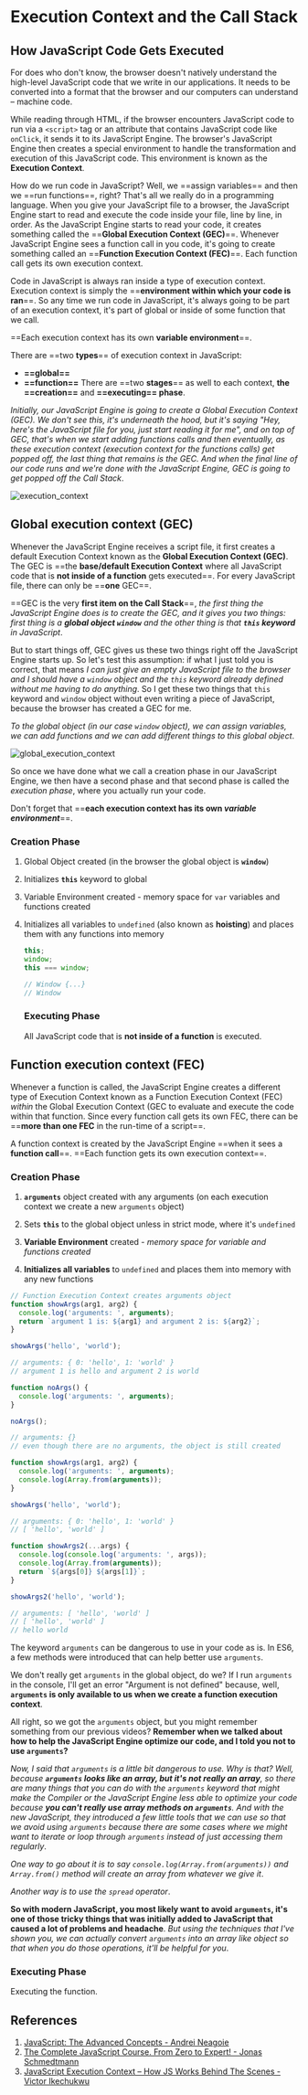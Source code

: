 # Execution Context and the Call Stack

## How JavaScript Code Gets Executed

For does who don't know, the browser doesn't natively understand the high-level JavaScript code that we write in our applications. It needs to be converted into a format that the browser and our computers can understand – machine code.

While reading through HTML, if the browser encounters JavaScript code to run via a `<script>` tag or an attribute that contains JavaScript code like `onClick`, it sends it to its JavaScript Engine. The browser's JavaScript Engine then creates a special environment to handle the transformation and execution of this JavaScript code. This environment is known as the **Execution Context**.

How do we run code in JavaScript? Well, we ==assign variables== and then we ==run functions==, right? That's all we really do in a programming language. When you give your JavaScript file to a browser, the JavaScript Engine start to read and execute the code inside your file, line by line, in order. As the JavaScript Engine starts to read your code, it creates something called the ==**Global Execution Context (GEC)**==. Whenever JavaScript Engine sees a function call in you code, it's going to create something called an ==**Function Execution Context (FEC)**==. Each function call gets its own execution context.

Code in JavaScript is always ran inside a type of execution context. Execution context is simply the ==**environment within which your code is ran**==. So any time we run code in JavaScript, it's always going to be part of an execution context, it's part of global or inside of some function that we call.

==Each execution context has its own **variable environment**==.

There are ==two **types**== of execution context in JavaScript:

- **==global==** 
-  **==function==**
  There are ==two **stages**== as well to each context, **the ==creation==** and **==executing== phase**.

_Initially, our JavaScript Engine is going to create a Global Execution Context (GEC). We don't see this, it's underneath the hood, but it's saying "Hey, here's the JavaScript file for you, just start reading it for me", and on top of GEC, that's when we start adding functions calls and then eventually, as these execution context (execution context for the functions calls) get popped off, the last thing that remains is the GEC. And when the final line of our code runs and we're done with the JavaScript Engine, GEC is going to get popped off the Call Stack_.

![execution_context](../../img/execution_context.jpg)

## Global execution context (GEC)

Whenever the JavaScript Engine receives a script file, it first creates a default Execution Context known as the **Global Execution Context (GEC)**. The GEC is ==the **base/default Execution Context** where all JavaScript code that is **not inside of a function** gets executed==. For every JavaScript file, there can only be ==**one** GEC==.

==GEC is the very **first item on the Call Stack**==, _the first thing the JavaScript Engine does is to create the GEC, and it gives you two things: first thing is a **global object `window`** and the other thing is that **`this` keyword** in JavaScript_. 

But to start things off, GEC gives us these two things right off the JavaScript Engine starts up. So let's test this assumption: if what I just told you is correct, that means _I can just give an empty JavaScript file to the browser and I should have a `window` object and the `this` keyword already defined without me having to do anything_. So I get these two things that `this` keyword and `window` object without even writing a piece of JavaScript, because the browser has created a GEC for me.

_To the global object (in our case `window` object), we can assign variables, we can add functions and we can add different things to this global object_.

![global_execution_context](../../img/global_execution_context.jpg)

So once we have done what we call a creation phase in our JavaScript Engine, we then have a second phase and that second phase is called the _execution phase_, where you actually run your code.

Don't forget that ==**each execution context has its own _variable environment_**==.

### Creation Phase

1. Global Object created (in the browser the global object is **`window`**)
2. Initializes **`this`** keyword to global

3. Variable Environment created - memory space for `var` variables and functions created

4. Initializes all variables to `undefined` (also known as **hoisting**) and places them with any functions into memory

   ```js
   this;
   window;
   this === window;
   
   // Window {...}
   // Window
   ```

   ### Executing Phase

   All JavaScript code that is **not inside of a function** is executed.

## Function execution context (FEC)

Whenever a function is called, the JavaScript Engine creates a different type of Execution Context known as a Function Execution Context (FEC) _within_ the Global Execution Context (GEC to evaluate and execute the code within that function. Since every function call gets its own FEC, there can be ==**more than one FEC** in the run-time of a script==.

A function context is created by the JavaScript Engine ==when it sees a **function call**==. ==Each function gets its own execution context==.

### Creation Phase

1. **`arguments`** object created with any arguments (on each execution context we create a new `arguments` object)
2. Sets **`this`** to the global object unless in strict mode, where it's `undefined`

3. **Variable Environment** created - _memory space for variable and functions created_
4. **Initializes all variables** to `undefined` and places them into memory with any new functions

```js
// Function Execution Context creates arguments object
function showArgs(arg1, arg2) {
  console.log('arguments: ', arguments);
  return `argument 1 is: ${arg1} and argument 2 is: ${arg2}`;
}

showArgs('hello', 'world');

// arguments: { 0: 'hello', 1: 'world' }
// argument 1 is hello and argument 2 is world

function noArgs() {
  console.log('arguments: ', arguments);
}

noArgs();

// arguments: {}
// even though there are no arguments, the object is still created
```

```js
function showArgs(arg1, arg2) {
  console.log('arguments: ', arguments);
  console.log(Array.from(arguments));
}

showArgs('hello', 'world');

// arguments: { 0: 'hello', 1: 'world' }
// [ 'hello', 'world' ]

function showArgs2(...args) {
  console.log(console.log('arguments: ', args));
  console.log(Array.from(arguments));
  return `${args[0]} ${args[1]}`;
}

showArgs2('hello', 'world');

// arguments: [ 'hello', 'world' ]
// [ 'hello', 'world' ]
// hello world
```

The keyword `arguments` can be dangerous to use in your code as is. In ES6, a few methods were introduced that can help better use `arguments`.

We don't really get `arguments` in the global object, do we? If I run `arguments` in the console, I'll get an error "Argument is not defined" because, well, **`arguments` is only available to us when we create a function execution context**.

All right, so we got the `arguments` object, but you might remember something from our previous videos? **Remember when we talked about how to help the JavaScript Engine optimize our code, and I told you not to use `arguments`?**

_Now, I said that `arguments` is a little bit dangerous to use. Why is that? Well, because **`arguments` looks like an array, but it's not really an array**, so there are many things that you can do with the `arguments` keyword that might make the Compiler or the JavaScript Engine less able to optimize your code because **you can't really use array methods on `arguments`**. And with the new JavaScript, they introduced a few little tools that we can use so that we avoid using `arguments` because there are some cases where we might want to iterate or loop through `arguments` instead of just accessing them regularly_.

_One way to go about it is to say `console.log(Array.from(arguments))` and `Array.from()` method will create an array from whatever we give it_.

_Another way is to use the `spread` operator_.

**So with modern JavaScript, you most likely want to avoid `arguments`, it's one of those tricky things that was initially added to JavaScript that caused a lot of problems and headache**. _But using the techniques that I've shown you, we can actually convert `arguments` into an array like object so that when you do those operations, it'll be helpful for you_.

### Executing Phase

Executing the function.

## References

1. [JavaScript: The Advanced Concepts - Andrei Neagoie](https://www.udemy.com/course/advanced-javascript-concepts/)
1. [The Complete JavaScript Course. From Zero to Expert! - Jonas Schmedtmann](https://www.udemy.com/course/the-complete-javascript-course/?utm_source=adwords&utm_medium=udemyads&utm_campaign=JavaScript_v.PROF_la.EN_cc.ROWMTA-B_ti.6368&utm_content=deal4584&utm_term=_._ag_130756014153_._ad_558386196906_._kw__._de_c_._dm__._pl__._ti_dsa-774930039569_._li_1011789_._pd__._&matchtype=&gclid=CjwKCAjwiuuRBhBvEiwAFXKaNCuaAhZ8UB5kIldtb76eeAyfM0SUKeceBq3FKF24pNxDVe-_g0-DPxoCnWwQAvD_BwE)
1. [JavaScript Execution Context – How JS Works Behind The Scenes - Victor Ikechukwu](https://www.freecodecamp.org/news/execution-context-how-javascript-works-behind-the-scenes/#:~:text=Whenever%20the%20JavaScript%20engine%20receives,can%20only%20be%20one%20GEC.)
